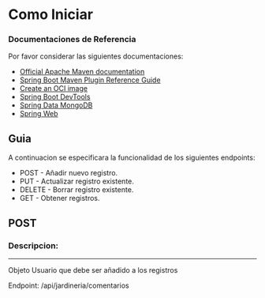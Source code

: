 # Como Iniciar

### Documentaciones de Referencia
Por favor considerar las siguientes documentaciones:

* [Official Apache Maven documentation](https://maven.apache.org/guides/index.html)
* [Spring Boot Maven Plugin Reference Guide](https://docs.spring.io/spring-boot/3.3.5/maven-plugin)
* [Create an OCI image](https://docs.spring.io/spring-boot/3.3.5/maven-plugin/build-image.html)
* [Spring Boot DevTools](https://docs.spring.io/spring-boot/3.3.5/reference/using/devtools.html)
* [Spring Data MongoDB](https://docs.spring.io/spring-boot/3.3.5/reference/data/nosql.html#data.nosql.mongodb)
* [Spring Web](https://docs.spring.io/spring-boot/3.3.5/reference/web/servlet.html)

## Guia
A continuacion se especificara la funcionalidad de los siguientes endpoints:

* POST    -   Añadir nuevo registro. 
* PUT     -   Actualizar registro existente. 
* DELETE  -   Borrar registro existente. 
* GET     -   Obtener registros.  

## POST 
### Descripcion:  
------
Objeto Usuario que debe ser añadido a los registros 

Endpoint: /api/jardineria/comentarios



